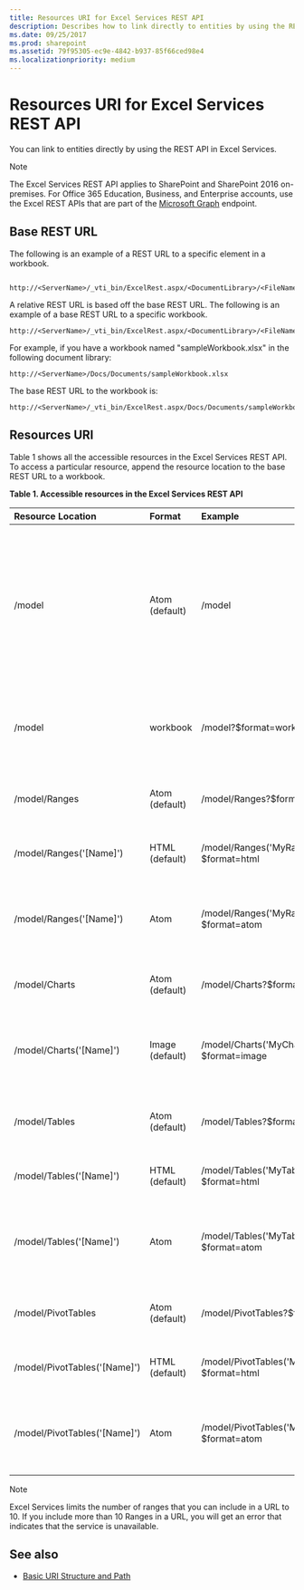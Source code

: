 ```yaml
---
title: Resources URI for Excel Services REST API
description: Describes how to link directly to entities by using the REST API in Excel Services and provides a table of accessible resources in the REST API.
ms.date: 09/25/2017
ms.prod: sharepoint
ms.assetid: 79f95305-ec9e-4842-b937-85f66ced98e4
ms.localizationpriority: medium
---
```



# Resources URI for Excel Services REST API

You can link to entities directly by using the REST API in Excel Services.
  
> [!NOTE]
> The Excel Services REST API applies to SharePoint and SharePoint 2016 on-premises. For Office 365 Education, Business, and Enterprise accounts, use the Excel REST APIs that are part of the  [Microsoft Graph](http://graph.microsoft.io/docs/api-reference/v1.0/resources/excel
) endpoint.
  
    
    


## Base REST URL

The following is an example of a REST URL to a specific element in a workbook.
  
    
    

```

http://<ServerName>/_vti_bin/ExcelRest.aspx/<DocumentLibrary>/<FileName>/<ResourceLocation>
```

A relative REST URL is based off the base REST URL. The following is an example of a base REST URL to a specific workbook.
  
    
    



```
http://<ServerName>/_vti_bin/ExcelRest.aspx/<DocumentLibrary>/<FileName>
```

For example, if you have a workbook named "sampleWorkbook.xlsx" in the following document library: 
  
    
    



```
http://<ServerName>/Docs/Documents/sampleWorkbook.xlsx
```

The base REST URL to the workbook is:
  
    
    



```
http://<ServerName>/_vti_bin/ExcelRest.aspx/Docs/Documents/sampleWorkbook.xlsx
```


## Resources URI

Table 1 shows all the accessible resources in the Excel Services REST API. To access a particular resource, append the resource location to the base REST URL to a workbook.
  
    
    

**Table 1. Accessible resources in the Excel Services REST API**


|Resource Location|Format|Example|Notes|
|:-----|:-----|:-----|:-----|
|/model  <br/> |Atom (default)  <br/> |/model  <br/> |Returns an Atom feed with the resources supported by the Excel Services REST API. The supported resources are ranges, charts, tables, and PivotTables.  <br/> |
|/model  <br/> |workbook  <br/> |/model?$format=workbook  <br/> |This is the workbook. Supported workbook formats are xlsx, xlsb, and xlsm.  <br/> |
|/model/Ranges  <br/> |Atom (default)  <br/> |/model/Ranges?$format=atom  <br/> |An Atom feed that listis all the named ranges in the workbook.  <br/> |
|/model/Ranges('[Name]')  <br/> |HTML (default)  <br/> |/model/Ranges('MyRange')?$format=html  <br/> |An HTML fragment for the requested range.  <br/> |
|/model/Ranges('[Name]')  <br/> |Atom  <br/> |/model/Ranges('MyRange')?$format=atom  <br/> |An Atom entry that contains an XML representation of the data within the range.  <br/> |
|/model/Charts  <br/> |Atom (default)  <br/> |/model/Charts?$format=atom  <br/> |An Atom feed that lists all the charts in the workbook.  <br/> |
|/model/Charts('[Name]')  <br/> |Image (default)  <br/> |/model/Charts('MyChart')?$format=image  <br/> |An image of the chart. The image is in Portable Network Graphics (PNG) format.  <br/> |
|/model/Tables  <br/> |Atom (default)  <br/> |/model/Tables?$format=atom  <br/> |An Atom feed that lists all the available tables in the workbook.  <br/> |
|/model/Tables('[Name]')  <br/> |HTML (default)  <br/> |/model/Tables('MyTable')?$format=html  <br/> |An HTML fragment for the requested table.  <br/> |
|/model/Tables('[Name]')  <br/> |Atom  <br/> |/model/Tables('MyTable')?$format=atom  <br/> |An Atom entry that contains an XML representation of the data within the table.  <br/> |
|/model/PivotTables  <br/> |Atom (default)  <br/> |/model/PivotTables?$format=atom  <br/> |An Atom feed that lists all the available PivotTables in the workbook  <br/> |
|/model/PivotTables('[Name]')  <br/> |HTML (default)  <br/> |/model/PivotTables('MyPivotTable)?$format=html  <br/> |An HTML fragment for the requested PivotTable.  <br/> |
|/model/PivotTables('[Name]')  <br/> |Atom  <br/> |/model/PivotTables('MyPivotTable')?$format=atom  <br/> |An Atom entry that contains an XML representation of the data within the PivotTables.  <br/> |
   
> [!NOTE]
> Excel Services limits the number of ranges that you can include in a URL to 10. If you include more than 10 Ranges in a URL, you will get an error that indicates that the service is unavailable. 

## See also

- [Basic URI Structure and Path](basic-uri-structure-and-path.md)
